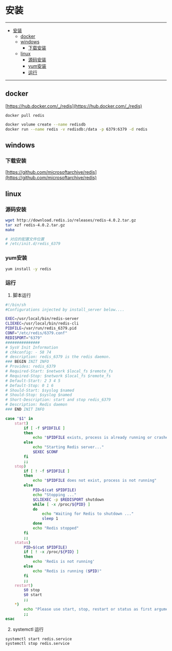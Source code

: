 # 安装

------

- [安装](#安装)
  - [docker](#docker)
  - [windows](#windows)
    - [下载安装](#下载安装)
  - [linux](#linux)
    - [源码安装](#源码安装)
    - [yum安装](#yum安装)
    - [运行](#运行)

------

## docker

[https://hub.docker.com/_/redis](https://hub.docker.com/_/redis)

`docker pull redis`

```sh
docker volume create --name redisdb
docker run --name redis -v redisdb:/data -p 6379:6379 -d redis
```

## windows

### 下载安装

[https://github.com/microsoftarchive/redis](https://github.com/microsoftarchive/redis)

## linux

### 源码安装

```sh
wget http://download.redis.io/releases/redis-4.0.2.tar.gz
tar xzf redis-4.0.2.tar.gz
make

# 对应的配置文件位置
# /etc/init.d/redis_6379
```

### yum安装

```sh
yum install -y redis
```

### 运行

1. 脚本运行

```sh
#!/bin/sh
#Configurations injected by install_server below....

EXEC=/usr/local/bin/redis-server
CLIEXEC=/usr/local/bin/redis-cli
PIDFILE=/var/run/redis_6379.pid
CONF="/etc/redis/6379.conf"
REDISPORT="6379"
###############
# SysV Init Information
# chkconfig: - 58 74
# description: redis_6379 is the redis daemon.
### BEGIN INIT INFO
# Provides: redis_6379
# Required-Start: $network $local_fs $remote_fs
# Required-Stop: $network $local_fs $remote_fs
# Default-Start: 2 3 4 5
# Default-Stop: 0 1 6
# Should-Start: $syslog $named
# Should-Stop: $syslog $named
# Short-Description: start and stop redis_6379
# Description: Redis daemon
### END INIT INFO

case "$1" in
    start)
        if [ -f $PIDFILE ]
        then
            echo "$PIDFILE exists, process is already running or crashed"
        else
            echo "Starting Redis server..."
            $EXEC $CONF
        fi
        ;;
    stop)
        if [ ! -f $PIDFILE ]
        then
            echo "$PIDFILE does not exist, process is not running"
        else
            PID=$(cat $PIDFILE)
            echo "Stopping ..."
            $CLIEXEC -p $REDISPORT shutdown
            while [ -x /proc/${PID} ]
            do
                echo "Waiting for Redis to shutdown ..."
                sleep 1
            done
            echo "Redis stopped"
        fi
        ;;
    status)
        PID=$(cat $PIDFILE)
        if [ ! -x /proc/${PID} ]
        then
            echo 'Redis is not running'
        else
            echo "Redis is running ($PID)"
        fi
        ;;
    restart)
        $0 stop
        $0 start
        ;;
    *)
        echo "Please use start, stop, restart or status as first argument"
        ;;
esac
```

2. systemctl 运行

```sh
systemctl start redis.service
systemctl stop redis.service
```
